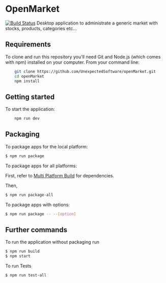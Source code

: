 # OpenMarket
[![Build Status](https://travis-ci.org/UnexpectedSoftware/openMarket.svg?branch=master)](https://travis-ci.org/UnexpectedSoftware/openMarket)
Desktop application to administrate a generic market with stocks, products, categories etc...

## Requirements

To clone and run this repository you'll need Git and Node.js (which comes with npm) installed on your computer. From your command line:

```bash
    git clone https://github.com/UnexpectedSoftware/openMarket.git
    cd openMarket
    npm install
```

## Getting started

To start the application:

```bash
    npm run dev
```

## Packaging

To package apps for the local platform:

```bash
$ npm run package
```

To package apps for all platforms:

First, refer to [Multi Platform Build](https://github.com/electron-userland/electron-builder/wiki/Multi-Platform-Build) for dependencies.

Then,
```bash
$ npm run package-all
```

To package apps with options:

```bash
$ npm run package -- --[option]
```

## Further commands

To run the application without packaging run

```bash
$ npm run build
$ npm start
```

To run Tests

```bash
$ npm run test-all
```
